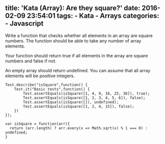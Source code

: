 title: 'Kata (Array): Are they square?'
date: 2016-02-09 23:54:01
tags:
    - Kata
    - Arrays
categories: 
    - Javascript
---

Write a function that checks whether all elements in an array are square numbers. The function should be able to take any number of array elements.

Your function should return true if all elements in the array are square numbers and false if not.

An empty array should return undefined. You can assume that all array elements will be positive integers.

```
Test.describe("isSquare",function() {
    Test.it("Basic tests",function() {    
        Test.assertEquals(isSquare([1, 4, 9, 16, 25, 36]), true);
        Test.assertEquals(isSquare([1, 2, 3, 4, 5, 6]), false);
        Test.assertEquals(isSquare([]), undefined);
        Test.assertEquals(isSquare([1, 2, 4, 15]), false); 
    })
});
```

```
var isSquare = function(arr){
  return (arr.length) ? arr.every(x => Math.sqrt(x) % 1 === 0) : undefined;
}
```
